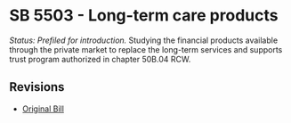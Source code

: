 # SB 5503 - Long-term care products
*Status: Prefiled for introduction.*
Studying the financial products available through the private market to replace the long-term services and supports trust program authorized in chapter 50B.04 RCW.

## Revisions
* [Original Bill](1/)